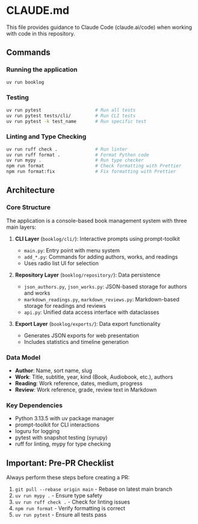 # CLAUDE.md

This file provides guidance to Claude Code (claude.ai/code) when working with code in this repository.

## Commands

### Running the application

```bash
uv run booklog
```

### Testing

```bash
uv run pytest                    # Run all tests
uv run pytest tests/cli/         # Run CLI tests
uv run pytest -k test_name       # Run specific test
```

### Linting and Type Checking

```bash
uv run ruff check .              # Run linter
uv run ruff format .             # Format Python code
uv run mypy .                    # Run type checker
npm run format                   # Check formatting with Prettier
npm run format:fix               # Fix formatting with Prettier
```

## Architecture

### Core Structure

The application is a console-based book management system with three main layers:

1. **CLI Layer** (`booklog/cli/`): Interactive prompts using prompt-toolkit
   - `main.py`: Entry point with menu system
   - `add_*.py`: Commands for adding authors, works, and readings
   - Uses radio list UI for selection

2. **Repository Layer** (`booklog/repository/`): Data persistence
   - `json_authors.py`, `json_works.py`: JSON-based storage for authors and works
   - `markdown_readings.py`, `markdown_reviews.py`: Markdown-based storage for readings and reviews
   - `api.py`: Unified data access interface with dataclasses

3. **Export Layer** (`booklog/exports/`): Data export functionality
   - Generates JSON exports for web presentation
   - Includes statistics and timeline generation

### Data Model

- **Author**: Name, sort name, slug
- **Work**: Title, subtitle, year, kind (Book, Audiobook, etc.), authors
- **Reading**: Work reference, dates, medium, progress
- **Review**: Work reference, grade, review text in Markdown

### Key Dependencies

- Python 3.13.5 with uv package manager
- prompt-toolkit for CLI interactions
- loguru for logging
- pytest with snapshot testing (syrupy)
- ruff for linting, mypy for type checking

## Important: Pre-PR Checklist

Always perform these steps before creating a PR:

1. `git pull --rebase origin main` - Rebase on latest main branch
2. `uv run mypy .` - Ensure type safety
3. `uv run ruff check .` - Check for linting issues
4. `npm run format` - Verify formatting is correct
5. `uv run pytest` - Ensure all tests pass
